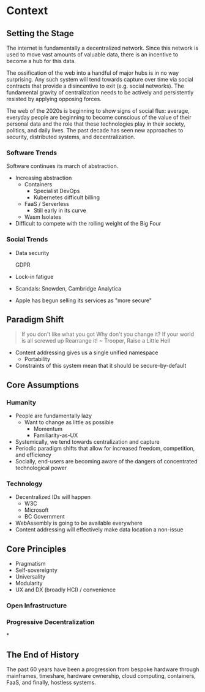 # Context

## Setting the Stage

The internet is fundamentally a decentralized network. Since this network is used to move vast amounts of valuable data, there is an incentive to become a hub for this data.

The ossification of the web into a handful of major hubs is in no way surprising. Any such system will tend towards capture over time via social contracts that provide a disincentive to exit \(e.g. social networks\). The fundamental gravity of centralization needs to be actively and persistently resisted by applying opposing forces.

The web of the 2020s is beginning to show signs of social flux: average, everyday people are beginning to become conscious of the value of their personal data and the role that these technologies play in their society, politics, and daily lives. The past decade has seen new approaches to security, distributed systems, and decentralization.

### Software Trends

Software continues its march of abstraction.

* Increasing abstraction
  * Containers
    * Specialist DevOps
    * Kubernetes difficult billing
  * FaaS / Serverless
    * Still early in its curve
  * Wasm Isolates
* Difficult to compete with the rolling weight of the Big Four

### Social Trends

* Data security

  GDPR

* Lock-in fatigue
* Scandals: Snowden, Cambridge Analytica
* Apple has begun selling its services as "more secure"

## Paradigm Shift

> If you don't like what you got Why don't you change it? If your world is all screwed up Rearrange it! ~ Trooper, Raise a Little Hell

* Content addressing gives us a single unified namespace
  * Portability
* Constraints of this system mean that it should be secure-by-default

## Core Assumptions

### Humanity

* People are fundamentally lazy
  * Want to change as little as possible
    * Momentum
    * Familiarity-as-UX
* Systemically, we tend towards centralization and capture
* Periodic paradigm shifts that allow for increased freedom, competition, and efficiency
* Socially, end-users are becoming aware of the dangers of concentrated technological power

### Technology

* Decentralized IDs will happen
  * W3C
  * Microsoft
  * BC Government
* WebAssembly is going to be available everywhere
* Content addressing will effectively make data location a non-issue

## Core Principles

* Pragmatism
* Self-sovereignty
* Universality
* Modularity
* UX and DX \(broadly HCI\) / convenience

### Open Infrastructure

### Progressive Decentralization

\*

## The End of History

The past 60 years have been a progression from bespoke hardware through mainframes, timeshare, hardware ownership, cloud computing, containers, FaaS, and finally, hostless systems.

